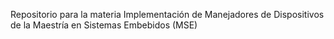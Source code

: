Repositorio para la materia Implementación de Manejadores de Dispositivos de la Maestría en Sistemas Embebidos (MSE)
